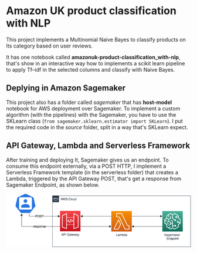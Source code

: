 # Amazon UK product classification with NLP 

This project implements a Multinomial Naive Bayes to classify products on Its category based on user reviews.

It has one notebook called **amazonuk-product-classification_with-nlp**, that's show in an interactive way how to implements a scikit learn pipeline to apply Tf–idf in the selected columns and classify with Naive Bayes.

## Deplying in Amazon Sagemaker

This project also has a folder called *sagemaker* that has **host-model** notebook for AWS deployment over Sagemaker. To implement a custom algorithm (with the pipelines) with the Sagemaker, you have to use the SKLearn class (`from sagemaker.sklearn.estimator import SKLearn`). I put the required code in the *source* folder, split in a way that's SKLearn expect.

## API Gateway, Lambda and Serverless Framework

After training and deploying It, Sagemaker gives us an endpoint. To consume this endpoint externally, via a POST HTTP, I implement a Serverless Framework template (in the serverless folder) that creates a Lambda, triggered by the API Gateway POST, that's get a response from Sagemaker Endpoint, as shown below.

![AWS Diagram](aws-diagram.png)
